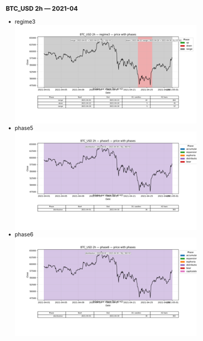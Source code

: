 ### BTC_USD 2h — 2021-04

- regime3
![BTC_USD_2h_regime3_2021-04_phase_price.png](outputs/fourier/phase_monthly/BTC_USD/2h/2021/2021-04/BTC_USD_2h_regime3_2021-04_phase_price.png)
- phase5
![BTC_USD_2h_phase5_2021-04_phase_price.png](outputs/fourier/phase_monthly/BTC_USD/2h/2021/2021-04/BTC_USD_2h_phase5_2021-04_phase_price.png)
- phase6
![BTC_USD_2h_phase6_2021-04_phase_price.png](outputs/fourier/phase_monthly/BTC_USD/2h/2021/2021-04/BTC_USD_2h_phase6_2021-04_phase_price.png)